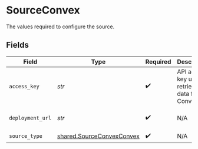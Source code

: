 # SourceConvex

The values required to configure the source.


## Fields

| Field                                                                  | Type                                                                   | Required                                                               | Description                                                            | Example                                                                |
| ---------------------------------------------------------------------- | ---------------------------------------------------------------------- | ---------------------------------------------------------------------- | ---------------------------------------------------------------------- | ---------------------------------------------------------------------- |
| `access_key`                                                           | *str*                                                                  | :heavy_check_mark:                                                     | API access key used to retrieve data from Convex.                      |                                                                        |
| `deployment_url`                                                       | *str*                                                                  | :heavy_check_mark:                                                     | N/A                                                                    | https://murky-swan-635.convex.cloud                                    |
| `source_type`                                                          | [shared.SourceConvexConvex](../../models/shared/sourceconvexconvex.md) | :heavy_check_mark:                                                     | N/A                                                                    |                                                                        |